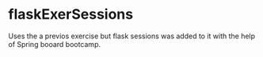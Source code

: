 # flaskExerSessions
Uses the a previos exercise but flask sessions was added to it with the help of Spring booard bootcamp.
